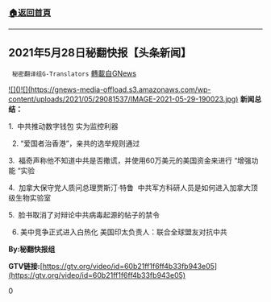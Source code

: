 ###  [:house:返回首頁](https://github.com/ourhimalayas/txt)
---

## 2021年5月28日秘翻快报【头条新闻】
` 秘密翻译组G-Translators` [轉載自GNews](https://gnews.org/zh-hans/1280574/)

[!\[\]()!\[\](https://gnews-media-offload.s3.amazonaws.com/wp-content/uploads/2021/05/29081537/IMAGE-2021-05-29-190023.jpg)](https://gtv.org/video/id=60b21ff1f6ff4b33fb943e05)
**新闻总结：**

1.  中共推动数字钱包 实为监控利器

2. “爱国者治香港”，亲共的选举规则通过

3.  福奇声称他不知道中共是否撒谎，并使用60万美元的美国资金来进行 “增强功能 “实验

4.  加拿大保守党人质问总理贾斯汀·特鲁  中共军方科研人员是如何进入加拿大顶级生物实验室

5.  脸书取消了对辩论中共病毒起源的帖子的禁令

6.  美中竞争正式进入白热化 美国印太负责人：联合全球盟友对抗中共

**By:秘翻快报组**

**GTV链接:**[https://gtv.org/video/id=60b21ff1f6ff4b33fb943e05](https://gtv.org/video/id=60b21ff1f6ff4b33fb943e05)

0
